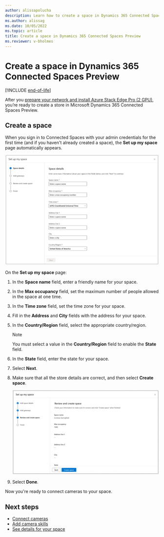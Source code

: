 ```yaml
---
author: alissapolucha
description: Learn how to create a space in Dynamics 365 Connected Spaces Preview
ms.author: alissag
ms.date: 10/05/2022
ms.topic: article
title: Create a space in Dynamics 365 Connected Spaces Preview 
ms.reviewer: v-bholmes
---
```


# Create a space in Dynamics 365 Connected Spaces Preview

[!INCLUDE [end-of-life](includes/end-of-life.md)]

After you [prepare your network and install Azure Stack Edge Pro (2 GPU)](ase-install.md), you’re ready to create a store in 
Microsoft Dynamics 365 Connected Spaces Preview. 

## Create a space

When you sign in to Connected Spaces with your admin credentials for the first time (and if you haven't already created a space), the **Set up my space** page automatically appears.

![Create store prompt.](media/create-space-prompt.JPG "Create store prompt")

On the **Set up my space** page:

1. In the **Space name** field, enter a friendly name for your space.

2. In the **Max occupancy** field, set the maximum number of people allowed in the space at one time. 

3. In the **Time zone** field, set the time zone for your space.

4. Fill in the **Address** and **City** fields with the address for your space.

5. In the **Country/Region** field, select the appropriate country/region.

    > [!NOTE]
    > You must select a value in the **Country/Region** field to enable the **State** field.

6. In the **State** field, enter the state for your space. 

7. Select **Next**.

8. Make sure that all the store details are correct, and then select **Create space**.

    ![Create space review.](media/create-space-review.JPG "Create space review")  
    
9. Select **Done**. 

Now you're ready to connect cameras to your space. 
 
## Next steps

- [Connect cameras](web-app-cameras-connect.md)
- [Add camera skills](web-app-cameras-add-skills.md)
- [See details for your space](web-app-space-details.md)

